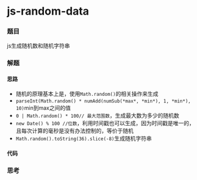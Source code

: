# js-random-data

### 题目

js生成随机数和随机字符串



### 解题

#### 思路

- 随机的原理基本上是，使用`Math.random()`的相关操作来生成
- `parseInt(Math.random() * numAdd(numSub(*max*, *min*), 1, *min*), 10)`min到max之间的值
- `0 | Math.random() * 100// 最大范围数`，生成最大数为多少的随机数
- `new Date() % 100 //位数`，利用时间戳也可以生成，因为时间戳是唯一的，且每次计算的毫秒是没有办法控制的，等价于随机
- `Math.random().toString(36).slice(-8)`生成随机字符串

#### 代码





### 思考

